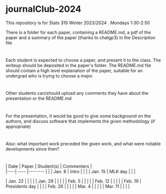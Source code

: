 # journalClub-2024


This repository is for Stats 319 Winter 2023/2024 . Mondays 1:30-2:50

There is a folder for each paper, containing a README.md, a pdf of the paper and a summary of the paper (thanks to chatgp3) in
the Description file
#
Each student is expected to choose a paper, and present it to the class. The writeup should be deposited in the paper's folder.
The README.md file should contain a high level explanation of the paper, suitable for an undergrad who is trying to choose a major.

#
Other students can/should upload  any comments they have about the presentation or the README.md
#
For the presentation, it would be good to  give some background on the authors, and discuss software that implements the given methodology (if appropriate)
#
Also: what important work preceded the given work, and what were notable developments since then?
#

| Date | Paper   | Student(s) |   Commenters  |   
|----| ---- |-------- |                  |
|   Jan. 8   |  Intro      |            |     |
|   Jan. 15   |  MLK day      |            | |








|   Jan. 22   |        |            | |
|   Jan. 29   |        |            | |
|   Feb. 5   |        |            | |
|   Feb. 12   |        |            | |
|   Feb. 19   |   Presidents day     |   |          |
|   Feb.  26   |        |            | |
|   Mar. 4   |        |             | |
 |   Mar. 11   |        |          | |


